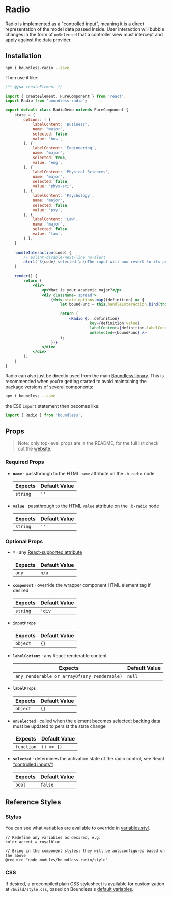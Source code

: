 <!---
THIS IS AN AUTOGENERATED FILE. EDIT PACKAGES/BOUNDLESS-RADIO/INDEX.JS INSTEAD.
-->
# Radio

Radio is implemented as a "controlled input", meaning it is a direct representation of the model data passed inside. User interaction will bubble changes in the form of `onSelected` that a controller view must intercept and apply against the data provider.

## Installation

```bash
npm i boundless-radio --save
```

Then use it like:


```jsx
/** @jsx createElement */

import { createElement, PureComponent } from 'react';
import Radio from 'boundless-radio';

export default class RadioDemo extends PureComponent {
    state = {
        options: [ {
            labelContent: 'Business',
            name: 'major',
            selected: false,
            value: 'bus',
        }, {
            labelContent: 'Engineering',
            name: 'major',
            selected: true,
            value: 'eng',
        }, {
            labelContent: 'Physical Sciences',
            name: 'major',
            selected: false,
            value: 'phys-sci',
        }, {
            labelContent: 'Psychology',
            name: 'major',
            selected: false,
            value: 'psy',
        }, {
            labelContent: 'Law',
            name: 'major',
            selected: false,
            value: 'law',
        } ],
    }

    handleInteraction(code) {
        // eslint-disable-next-line no-alert
        alert(`${code} selected!\n\nThe input will now revert to its previous state because this demo does not persist model changes.`);
    }

    render() {
        return (
            <div>
                <p>What is your academic major?</p>
                <div className='spread'>
                    {this.state.options.map((definition) => {
                        let boundFunc = this.handleInteraction.bind(this, definition.value);

                        return (
                            <Radio {...definition}
                                     key={definition.value}
                                     labelContent={definition.labelContent}
                                     onSelected={boundFunc} />
                        );
                    })}
                </div>
            </div>
        );
    }
}
```



Radio can also just be directly used from the main [Boundless library](https://www.npmjs.com/package/boundless). This is recommended when you're getting started to avoid maintaining the package versions of several components:

```bash
npm i boundless --save
```

the ES6 `import` statement then becomes like:

```js
import { Radio } from 'boundless';
```



## Props

> Note: only top-level props are in the README, for the full list check out the [website](https://boundless.js.org/Radio).

### Required Props

- __`name`__ &middot; passthrough to the HTML `name` attribute on the `.b-radio` node

  Expects | Default Value
  ---     | ---
  `string` | `''`

- __`value`__ &middot; passthrough to the HTML `value` attribute on the `.b-radio` node

  Expects | Default Value
  ---     | ---
  `string` | `''`


### Optional Props

- __`*`__ &middot; any [React-supported attribute](https://facebook.github.io/react/docs/tags-and-attributes.html#html-attributes)

  Expects | Default Value
  ---     | ---
  `any` | `n/a`

- __`component`__ &middot; override the wrapper component HTML element tag if desired

  Expects | Default Value
  ---     | ---
  `string` | `'div'`

- __`inputProps`__

  Expects | Default Value
  ---     | ---
  `object` | `{}`

- __`labelContent`__ &middot; any React-renderable content

  Expects | Default Value
  ---     | ---
  `any renderable or arrayOf(any renderable)` | `null`

- __`labelProps`__

  Expects | Default Value
  ---     | ---
  `object` | `{}`

- __`onSelected`__ &middot; called when the element becomes selected; backing data must be updated to persist the state change

  Expects | Default Value
  ---     | ---
  `function` | `() => {}`

- __`selected`__ &middot; determines the activation state of the radio control, see React ["controlled inputs"](https://facebook.github.io/react/docs/forms.html#controlled-components))

  Expects | Default Value
  ---     | ---
  `bool` | `false`


## Reference Styles
### Stylus
You can see what variables are available to override in [variables.styl](https://github.com/enigma-io/boundless/blob/master/variables.styl).

```stylus
// Redefine any variables as desired, e.g:
color-accent = royalblue

// Bring in the component styles; they will be autoconfigured based on the above
@require "node_modules/boundless-radio/style"
```

### CSS
If desired, a precompiled plain CSS stylesheet is available for customization at `/build/style.css`, based on Boundless's [default variables](https://github.com/enigma-io/boundless/blob/master/variables.styl).

